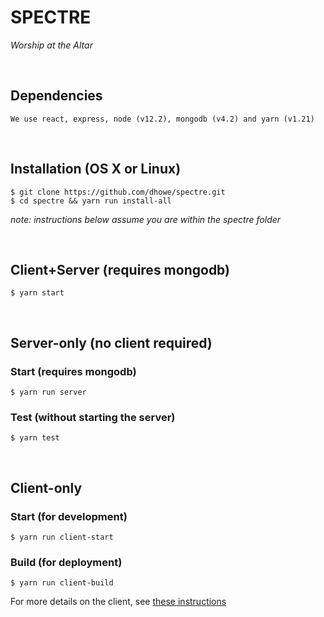 # SPECTRE
_Worship at the Altar_

<br/>

## Dependencies
```
We use react, express, node (v12.2), mongodb (v4.2) and yarn (v1.21)
```

<br/>

## Installation (OS X or Linux)

```
$ git clone https://github.com/dhowe/spectre.git 
$ cd spectre && yarn run install-all
```

_note: instructions below assume you are within the spectre folder_

<br/>

## Client+Server (requires mongodb)

```
$ yarn start
```

<br/>

## Server-only (no client required)

### Start (requires mongodb)

```
$ yarn run server
```


### Test (without starting the server)

```
$ yarn test
```

<br/>

## Client-only

### Start (for development)

```
$ yarn run client-start
```

### Build (for deployment)

```
$ yarn run client-build
```

For more details on the client, see [these instructions](client/README.md)
<br>
